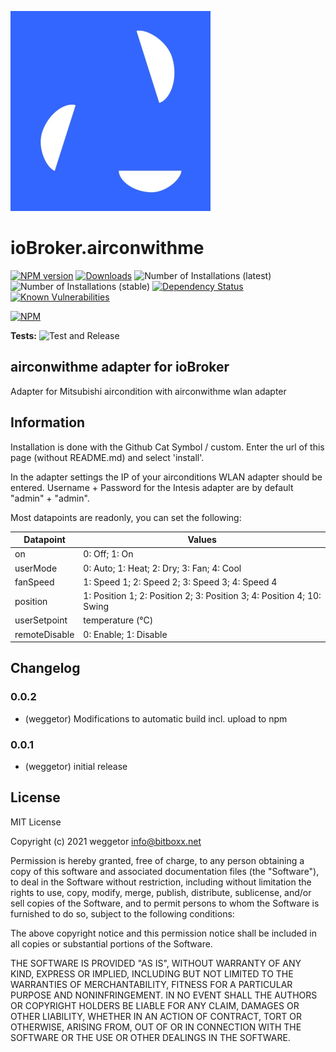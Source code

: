 ![Logo](admin/airconwithme.png)
# ioBroker.airconwithme

[![NPM version](http://img.shields.io/npm/v/iobroker.airconwithme.svg)](https://www.npmjs.com/package/iobroker.airconwithme)
[![Downloads](https://img.shields.io/npm/dm/iobroker.airconwithme.svg)](https://www.npmjs.com/package/iobroker.airconwithme)
![Number of Installations (latest)](http://iobroker.live/badges/airconwithme-installed.svg)
![Number of Installations (stable)](http://iobroker.live/badges/airconwithme-stable.svg)
[![Dependency Status](https://img.shields.io/david/weggetor/iobroker.airconwithme.svg)](https://david-dm.org/weggetor/iobroker.airconwithme)
[![Known Vulnerabilities](https://snyk.io/test/github/weggetor/ioBroker.airconwithme/badge.svg)](https://snyk.io/test/github/weggetor/ioBroker.airconwithme)

[![NPM](https://nodei.co/npm/iobroker.airconwithme.png?downloads=true)](https://nodei.co/npm/iobroker.airconwithme/)

**Tests:** ![Test and Release](https://github.com/weggetor/ioBroker.airconwithme/workflows/Test%20and%20Release/badge.svg)

## airconwithme adapter for ioBroker

Adapter for Mitsubishi aircondition with airconwithme wlan adapter

## Information 
Installation is done with the Github Cat Symbol / custom. Enter the url of this page (without README.md) and select 'install'. 

In the adapter settings the IP of your airconditions WLAN adapter should be entered. Username + Password for the Intesis adapter are by default "admin" + "admin".

Most datapoints are readonly, you can set the following:

| Datapoint | Values |
|----------|----------|
| on | 0: Off; 1: On |
| userMode | 0: Auto; 1: Heat; 2: Dry; 3: Fan; 4: Cool |
| fanSpeed | 1: Speed 1; 2: Speed 2; 3: Speed 3; 4: Speed 4 |
| position | 1: Position 1; 2: Position 2; 3: Position 3; 4: Position 4; 10: Swing |
| userSetpoint | temperature (°C) |
| remoteDisable | 0: Enable; 1: Disable |

## Changelog

### 0.0.2
* (weggetor) Modifications to automatic build incl. upload to npm

### 0.0.1
* (weggetor) initial release

## License
MIT License

Copyright (c) 2021 weggetor <info@bitboxx.net>

Permission is hereby granted, free of charge, to any person obtaining a copy
of this software and associated documentation files (the "Software"), to deal
in the Software without restriction, including without limitation the rights
to use, copy, modify, merge, publish, distribute, sublicense, and/or sell
copies of the Software, and to permit persons to whom the Software is
furnished to do so, subject to the following conditions:

The above copyright notice and this permission notice shall be included in all
copies or substantial portions of the Software.

THE SOFTWARE IS PROVIDED "AS IS", WITHOUT WARRANTY OF ANY KIND, EXPRESS OR
IMPLIED, INCLUDING BUT NOT LIMITED TO THE WARRANTIES OF MERCHANTABILITY,
FITNESS FOR A PARTICULAR PURPOSE AND NONINFRINGEMENT. IN NO EVENT SHALL THE
AUTHORS OR COPYRIGHT HOLDERS BE LIABLE FOR ANY CLAIM, DAMAGES OR OTHER
LIABILITY, WHETHER IN AN ACTION OF CONTRACT, TORT OR OTHERWISE, ARISING FROM,
OUT OF OR IN CONNECTION WITH THE SOFTWARE OR THE USE OR OTHER DEALINGS IN THE
SOFTWARE.